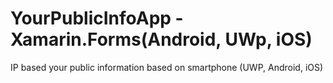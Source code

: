 # YourPublicInfoApp - Xamarin.Forms(Android, UWp, iOS)
 IP based your public information based on smartphone (UWP, Android, iOS)
